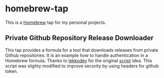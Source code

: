 # homebrew-tap

This is a [Homebrew](https://brew.sh) tap for my personal projects.

## Private Github Repository Release Downloader

This tap provides a formula for a tool that downloads releases from private Github repositories.
It is an example how to handle authentication in a Homebrew formula.
Thanks to [lekkodev](https://github.com/lekkodev) for the original [script](https://github.com/lekkodev/homebrew-lekko/blob/main/lib/custom_download_strategy.rb) idea. This script was slighty modified to improve security by using headers for github token.
